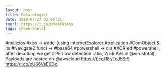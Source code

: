 ```yaml
---
layout: post
title: Malwrologist
date: 2018-07-27 03:00:21
tourl: https://t.co/DMaAFKt4hs
tags: [PowerShell]
---
```

#malicios #xlsx -&gt; #dde (using internetExplorer.Application #ComObject &amp; its #Navigate2 func) -&gt; #base64 #powershell -&gt; dls #XOR|ed #powershell, after decoding we get #PE (low detection ratio, 2/66 AVs in @virustotal), Payloads are hosted on @awscloud 
https://t.co/18yTcJ5Sr5 https://t.co/xU66VsE6Do